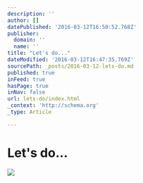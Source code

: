 ```yaml
---
description: ''
author: []
datePublished: '2016-03-12T16:50:52.768Z'
publisher:
  domain: ''
  name: ''
title: "Let's do..."
dateModified: '2016-03-12T16:47:35.769Z'
sourcePath: _posts/2016-03-12-lets-do.md
published: true
inFeed: true
hasPage: true
inNav: false
url: lets-do/index.html
_context: 'http://schema.org'
_type: Article

---
```

# Let's do...
![](https://the-grid-user-content.s3-us-west-2.amazonaws.com/7a8cb5a8-5d6d-4a47-ad1f-21eb4633065a.png)
